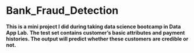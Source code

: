 # Bank_Fraud_Detection
**This is a mini project I did during taking data science bootcamp in Data App Lab.**
**The test set contains customer’s basic attributes and payment histories. The output will predict whether these customers are credible or not.**
